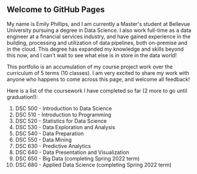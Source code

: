 ## Welcome to GitHub Pages

My name is Emily Phillips, and I am currently a Master's student at Bellevue University pursuing a degree in Data Science. I also work full-time as a data engineer at a financial services industry, and have gained experience in the building, processing and utilization of data pipelines, both on-premise and in the cloud. This degree has expanded my knowledge and skills beyond this now, and I can't wait to see what else is in store in the data world!

This portfolio is an accumulation of my course project work over the curriculum of 5 terms (10 classes). I am very excited to share my work with anyone who happens to come across this page, and welcome all feedback!

Here is a list of the coursework I have completed so far (2 more to go until graduation!):

1. DSC 500 - Introduction to Data Science
2. DSC 510 - Introduction to Programming
3. DSC 520 - Statistics for Data Science
4. DSC 530 - Data Exploration and Analysis
5. DSC 540 - Data Preparation
6. DSC 550 - Data Mining
7. DSC 630 - Predictive Analytics
8. DSC 640 - Data Presentation and Visualization
9. DSC 650 - Big Data (completing Spring 2022 term)
10. DSC 680 - Applied Data Science (completing Spring 2022 term)
